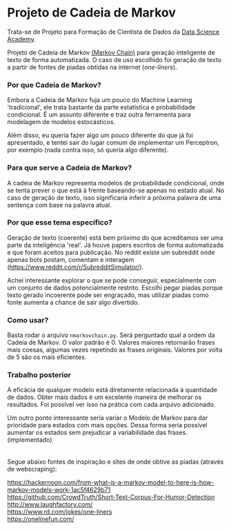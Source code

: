 
<h1>Projeto de Cadeia de Markov</h1>

Trata-se de Projeto para Formação de Cientista de Dados da [Data Science Academy](https://www.datascienceacademy.com.br).

Projeto de Cadeia de Markov [(Markov Chain)](https://en.wikipedia.org/wiki/Markov_chain) para geração inteligente de texto de forma automatizada.
O caso de uso escolhido foi geração de texto a partir de fontes de piadas obtidas na internet (*one-liners*).

<h3>Por que Cadeia de Markov?</h3>

Embora a Cadeia de Markov fuja um pouco do Machine Learning 'tradicional', ele trata bastante da parte estatística e probabilidade condicional. É um assunto diferente e traz outra ferramenta para modelagem de modelos estocásticos.

Além disso, eu queria fazer algo um pouco diferente do que já foi apresentado, e tentei sair do lugar comum de implementar um Perceptron, por exemplo (nada contra isso, só queria algo diferente).

<h3>Para que serve a Cadeia de Markov?</h3>

A cadeia de Markov representa modelos de probabilidade condicional, onde se tenta prever o que está à frente baseando-se apenas no estado atual. No caso de geração de texto, isso significaria inferir a próxima palavra de uma sentença com base na palavra atual.


<h3>Por que esse tema específico?</h3>

Geração de texto (coerente) está bem próximo do que acreditamos ser uma parte da inteligência 'real'.
Já houve papers escritos de forma automatizada e que foram aceitos para publicação.
No reddit existe um subreddit onde apenas bots postam, comentam e interagem (https://www.reddit.com/r/SubredditSimulator/).

Achei interessante explorar o que se pode conseguir, especialmente com um conjunto de dados potencialmente restrito.
Escolhi pegar piadas porque texto gerado incoerente pode ser engraçado, mas utilizar piadas como fonte aumenta a chance de sair algo divertido.


<h3>Como usar?</h3>

Basta rodar o arquivo `nmarkovchain.py`. Será perguntado qual a ordem da Cadeia de Markov. O valor padrão é 0.
Valores maiores retornarão frases mais coesas, algumas vezes repetindo as frases originais. Valores por volta de 5 são os mais eficientes.

<h3>Trabalho posterior</h3>

A eficácia de qualquer modelo está diretamente relacionada à quantidade de dados.
Obter mais dados é um excelente maneira de melhorar os resultados. Foi possível ver isso na prática com cada arquivo adicionado.

Um outro ponto interessante seria variar o Modelo de Markov para dar prioridade para estados com mais opções. 
Dessa forma seria possível aumentar os estados sem prejudicar a variabilidade das frases. (implementado)
<br/>
<br/>
<br/>
Segue abaixo fontes de inspiração e sites de onde obtive as piadas (através de webscraping):

https://hackernoon.com/from-what-is-a-markov-model-to-here-is-how-markov-models-work-1ac5f4629b71  
https://github.com/CrowdTruth/Short-Text-Corpus-For-Humor-Detection  
http://www.laughfactory.com/  
https://www.rd.com/jokes/one-liners  
https://onelinefun.com/  
